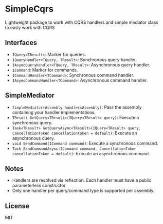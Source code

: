# SimpleCqrs
Lightweight package to work with CQRS handlers and simple mediator class to easly work with CQRS

## Interfaces

- `IQuery<TResult>`: Marker for queries.
- `IQueryHandler<TQuery, TResult>`: Synchronous query handler.
- `IAsyncQueryHandler<TQuery, TResult>`: Asynchronous query handler.
- `ICommand`: Marker for commands.
- `ICommandHandler<TCommand>`: Synchronous command handler.
- `IAsyncCommandHandler<TCommand>`: Asynchronous command handler.

## SimpleMediator

- `SimpleMediator(Assembly handlersAssembly)`: Pass the assembly containing your handler implementations.
- `TResult GetQuery<TResult>(IQuery<TResult> query)`: Execute a synchronous query.
- `Task<TResult> GetQueryAsync<TResult>(IQuery<TResult> query, CancellationToken cancellationToken = default)`: Execute an asynchronous query.
- `void SendCommand(ICommand command)`: Execute a synchronous command.
- `Task SendCommandAsync(ICommand command, CancellationToken cancellationToken = default)`: Execute an asynchronous command.

## Notes

- Handlers are resolved via reflection. Each handler must have a public parameterless constructor.
- Only one handler per query/command type is supported per assembly.

## License

MIT